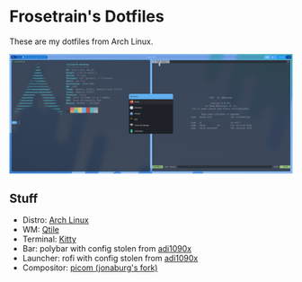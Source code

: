 # Frosetrain's Dotfiles

These are my dotfiles from Arch Linux.

![Screenshot](scrot.png)

## Stuff

* Distro: [Arch Linux](https://archlinux.org)
* WM: [Qtile](http://qtile.org)
* Terminal: [Kitty](https://sw.kovidgoyal.net/kitty/)
* Bar: polybar with config stolen from [adi1090x](https://github.com/adi1090x/polybar-themes)
* Launcher: rofi with config stolen from [adi1090x](https://github.com/adi1090x/rofi)
* Compositor: [picom (jonaburg's fork)](https://github.com/jonaburg/picom)
